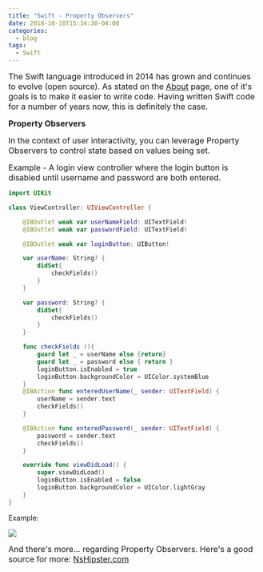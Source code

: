 ```yaml
---
title: "Swift - Property Observers"
date: 2018-10-18T15:34:30-04:00
categories:
  - blog
tags:
  - Swift
---
```


<span style="font-size:12pt">The Swift language introduced in 2014 has grown and continues to evolve (open source).
As stated on the [About](https://swift.org/about/) page, one of it's goals is to make it easier to write code.   Having written Swift code for a number of years now, this is definitely the case.   </span>

<span style="font-size:12pt">**Property Observers**</span>

<span style="font-size:12pt">In the context of user interactivity, you can leverage Property Observers to control state based on values being set.  </span>

<span style="font-size:12pt">Example - A login view controller where the login button is disabled until
username and password are both entered. </span>

```swift
import UIKit

class ViewController: UIViewController {

    @IBOutlet weak var userNameField: UITextField!
    @IBOutlet weak var passwordField: UITextField!

    @IBOutlet weak var loginButton: UIButton!

    var userName: String? {
        didSet{
            checkFields()
        }
    }

    var password: String? {
        didSet{
            checkFields()
        }
    }

    func checkFields (){
        guard let _ = userName else {return}
        guard let _ = password else { return }
        loginButton.isEnabled = true
        loginButton.backgroundColor = UIColor.systemBlue
    }
    @IBAction func enteredUserName(_ sender: UITextField) {
        userName = sender.text
        checkFields()
    }

    @IBAction func enteredPassword(_ sender: UITextField) {
        password = sender.text
        checkFields()
    }

    override func viewDidLoad() {
        super.viewDidLoad()
        loginButton.isEnabled = false
        loginButton.backgroundColor = UIColor.lightGray
    }
}

```
Example:

![](https://cjazz.github.io/assets/images/ExampleLogin.jpg)

<span style="font-size:12pt">And there's more... regarding Property Observers. Here's a good source for more: [NsHipster.com](https://nshipster.com/swift-property-observers/)</span>
